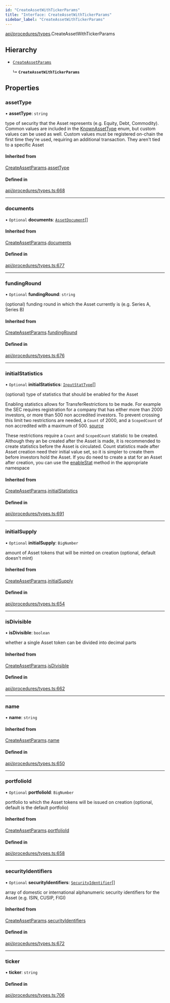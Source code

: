 ```yaml
---
id: "CreateAssetWithTickerParams"
title: "Interface: CreateAssetWithTickerParams"
sidebar_label: "CreateAssetWithTickerParams"
---
```


[api/procedures/types](../../../../../modules/API/Procedures/Types/Types.md).CreateAssetWithTickerParams

## Hierarchy

- [`CreateAssetParams`](../CreateAssetParams/CreateAssetParams.md)

  ↳ **`CreateAssetWithTickerParams`**

## Properties

### assetType

• **assetType**: `string`

type of security that the Asset represents (e.g. Equity, Debt, Commodity). Common values are included in the
  [KnownAssetType](../../../../../enums/API/Entities/Asset/Types/KnownAssetType/KnownAssetType.md) enum, but custom values can be used as well. Custom values must be registered on-chain the first time
  they're used, requiring an additional transaction. They aren't tied to a specific Asset

#### Inherited from

[CreateAssetParams](../CreateAssetParams/CreateAssetParams.md).[assetType](../CreateAssetParams/CreateAssetParams.md#assettype)

#### Defined in

[api/procedures/types.ts:668](https://github.com/PolymeshAssociation/polymesh-sdk/blob/978e4ded6/src/api/procedures/types.ts#L668)

___

### documents

• `Optional` **documents**: [`AssetDocument`](../../../Entities/Asset/Types/AssetDocument/AssetDocument.md)[]

#### Inherited from

[CreateAssetParams](../CreateAssetParams/CreateAssetParams.md).[documents](../CreateAssetParams/CreateAssetParams.md#documents)

#### Defined in

[api/procedures/types.ts:677](https://github.com/PolymeshAssociation/polymesh-sdk/blob/978e4ded6/src/api/procedures/types.ts#L677)

___

### fundingRound

• `Optional` **fundingRound**: `string`

(optional) funding round in which the Asset currently is (e.g. Series A, Series B)

#### Inherited from

[CreateAssetParams](../CreateAssetParams/CreateAssetParams.md).[fundingRound](../CreateAssetParams/CreateAssetParams.md#fundinground)

#### Defined in

[api/procedures/types.ts:676](https://github.com/PolymeshAssociation/polymesh-sdk/blob/978e4ded6/src/api/procedures/types.ts#L676)

___

### initialStatistics

• `Optional` **initialStatistics**: [`InputStatType`](../../../../../modules/API/Entities/Types/Types.md#inputstattype)[]

(optional) type of statistics that should be enabled for the Asset

Enabling statistics allows for TransferRestrictions to be made. For example the SEC requires registration for a company that
has either more than 2000 investors, or more than 500 non accredited investors. To prevent crossing this limit two restrictions are
needed, a `Count` of 2000, and a `ScopedCount` of non accredited with a maximum of 500. [source](https://www.sec.gov/info/smallbus/secg/jobs-act-section-12g-small-business-compliance-guide.htm)

These restrictions require a `Count` and `ScopedCount` statistic to be created. Although they an be created after the Asset is made, it is recommended to create statistics
before the Asset is circulated. Count statistics made after Asset creation need their initial value set, so it is simpler to create them before investors hold the Asset.
If you do need to create a stat for an Asset after creation, you can use the [enableStat](../../../../../classes/API/Entities/Asset/Fungible/TransferRestrictions/TransferRestrictionBase/TransferRestrictionBase.md#enablestat) method in
the appropriate namespace

#### Inherited from

[CreateAssetParams](../CreateAssetParams/CreateAssetParams.md).[initialStatistics](../CreateAssetParams/CreateAssetParams.md#initialstatistics)

#### Defined in

[api/procedures/types.ts:691](https://github.com/PolymeshAssociation/polymesh-sdk/blob/978e4ded6/src/api/procedures/types.ts#L691)

___

### initialSupply

• `Optional` **initialSupply**: `BigNumber`

amount of Asset tokens that will be minted on creation (optional, default doesn't mint)

#### Inherited from

[CreateAssetParams](../CreateAssetParams/CreateAssetParams.md).[initialSupply](../CreateAssetParams/CreateAssetParams.md#initialsupply)

#### Defined in

[api/procedures/types.ts:654](https://github.com/PolymeshAssociation/polymesh-sdk/blob/978e4ded6/src/api/procedures/types.ts#L654)

___

### isDivisible

• **isDivisible**: `boolean`

whether a single Asset token can be divided into decimal parts

#### Inherited from

[CreateAssetParams](../CreateAssetParams/CreateAssetParams.md).[isDivisible](../CreateAssetParams/CreateAssetParams.md#isdivisible)

#### Defined in

[api/procedures/types.ts:662](https://github.com/PolymeshAssociation/polymesh-sdk/blob/978e4ded6/src/api/procedures/types.ts#L662)

___

### name

• **name**: `string`

#### Inherited from

[CreateAssetParams](../CreateAssetParams/CreateAssetParams.md).[name](../CreateAssetParams/CreateAssetParams.md#name)

#### Defined in

[api/procedures/types.ts:650](https://github.com/PolymeshAssociation/polymesh-sdk/blob/978e4ded6/src/api/procedures/types.ts#L650)

___

### portfolioId

• `Optional` **portfolioId**: `BigNumber`

portfolio to which the Asset tokens will be issued on creation (optional, default is the default portfolio)

#### Inherited from

[CreateAssetParams](../CreateAssetParams/CreateAssetParams.md).[portfolioId](../CreateAssetParams/CreateAssetParams.md#portfolioid)

#### Defined in

[api/procedures/types.ts:658](https://github.com/PolymeshAssociation/polymesh-sdk/blob/978e4ded6/src/api/procedures/types.ts#L658)

___

### securityIdentifiers

• `Optional` **securityIdentifiers**: [`SecurityIdentifier`](../../../Entities/Asset/Types/SecurityIdentifier/SecurityIdentifier.md)[]

array of domestic or international alphanumeric security identifiers for the Asset (e.g. ISIN, CUSIP, FIGI)

#### Inherited from

[CreateAssetParams](../CreateAssetParams/CreateAssetParams.md).[securityIdentifiers](../CreateAssetParams/CreateAssetParams.md#securityidentifiers)

#### Defined in

[api/procedures/types.ts:672](https://github.com/PolymeshAssociation/polymesh-sdk/blob/978e4ded6/src/api/procedures/types.ts#L672)

___

### ticker

• **ticker**: `string`

#### Defined in

[api/procedures/types.ts:706](https://github.com/PolymeshAssociation/polymesh-sdk/blob/978e4ded6/src/api/procedures/types.ts#L706)
